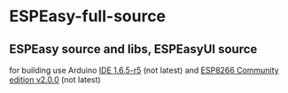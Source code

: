 # ESPEasy-full-source
ESPEasy source and libs, ESPEasyUI source
-
for building use Arduino [IDE 1.6.5-r5](https://www.arduino.cc/en/Main/OldSoftwareReleases#previous) (not latest) and [ESP8266 Community edition v2.0.0](https://github.com/esp8266/Arduino#available-versions) (not latest)
